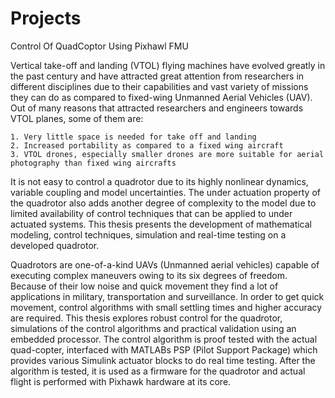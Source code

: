 # Projects

Control Of QuadCoptor Using Pixhawl FMU

Vertical take-off and landing (VTOL) flying machines have evolved greatly in the past
century and have attracted great attention from researchers in different disciplines due
to their capabilities and vast variety of missions they can do as compared to fixed-wing
Unmanned Aerial Vehicles (UAV). Out of many reasons that attracted researchers and
engineers towards VTOL planes, some of them are:

    1. Very little space is needed for take off and landing
    2. Increased portability as compared to a fixed wing aircraft
    3. VTOL drones, especially smaller drones are more suitable for aerial photography than fixed wing aircrafts

  It is not easy to control a quadrotor due to its highly nonlinear dynamics, variable
coupling and model uncertainties. The under actuation property of the quadrotor also
adds another degree of complexity to the model due to limited availability of control
techniques that can be applied to under actuated systems. This thesis presents the
development of mathematical modeling, control techniques, simulation and real-time
testing on a developed quadrotor.

  Quadrotors are one-of-a-kind UAVs (Unmanned aerial vehicles) capable of executing
complex maneuvers owing to its six degrees of freedom. Because of their low
noise and quick movement they find a lot of applications in military, transportation
and surveillance. In order to get quick movement, control algorithms with small settling
times and higher accuracy are required. This thesis explores robust control for
the quadrotor, simulations of the control algorithms and practical validation using
an embedded processor. The control algorithm is proof tested with the actual quad-copter,
interfaced with MATLABs PSP (Pilot Support Package) which provides various
Simulink actuator blocks to do real time testing. After the algorithm is tested, it
is used as a firmware for the quadrotor and actual flight is performed with Pixhawk
hardware at its core.
